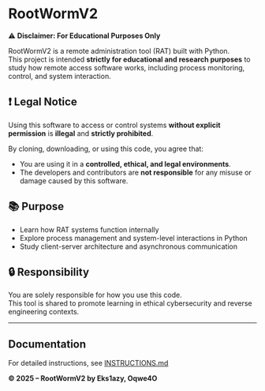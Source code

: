 # RootWormV2

⚠️ **Disclaimer: For Educational Purposes Only**

RootWormV2 is a remote administration tool (RAT) built with Python.  
This project is intended **strictly for educational and research purposes** to study how remote access software works, including process monitoring, control, and system interaction.

## ❗ Legal Notice

Using this software to access or control systems **without explicit permission** is **illegal** and **strictly prohibited**.

By cloning, downloading, or using this code, you agree that:
- You are using it in a **controlled, ethical, and legal environments**.
- The developers and contributors are **not responsible** for any misuse or damage caused by this software.

## 📚 Purpose

- Learn how RAT systems function internally
- Explore process management and system-level interactions in Python
- Study client-server architecture and asynchronous communication

## 🔒 Responsibility

You are solely responsible for how you use this code.  
This tool is shared to promote learning in ethical cybersecurity and reverse engineering contexts.

---

## Documentation

For detailed instructions, see [INSTRUCTIONS.md](INSTRUCTIONS.md)

**© 2025 – RootWormV2 by Eks1azy, Oqwe4O**
